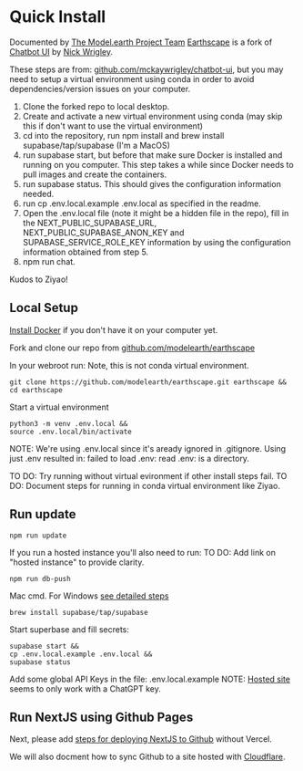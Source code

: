 # Quick Install

Documented by [The Model.earth Project Team](/io)
[Earthscape](../) is a fork of [Chatbot UI](https://github.com/mckaywrigley/chatbot-ui) by [Nick Wrigley](https://twitter.com/mckaywrigley).  

These steps are from: [github.com/mckaywrigley/chatbot-ui](https://github.com/mckaywrigley/chatbot-ui), but you may need to setup a virtual environment using conda in order to avoid dependencies/version issues on your computer. 

1. Clone the forked repo to local desktop.
2. Create and activate a new virtual environment using conda (may skip this if don't want to use the virtual environment)
3. cd into the repository, run npm install and brew install supabase/tap/supabase (I'm a MacOS)
4. run supabase start, but before that make sure Docker is installed and running on you computer. This step takes a while since Docker needs to pull images and create the containers.
5. run supabase status. This should gives the configuration information needed.
6. run cp .env.local.example .env.local as specified in the readme.
7. Open the .env.local file (note it might be a hidden file in the repo), fill in the NEXT_PUBLIC_SUPABASE_URL, NEXT_PUBLIC_SUPABASE_ANON_KEY and SUPABASE_SERVICE_ROLE_KEY information by using the configuration information obtained from step 5.
8. npm run chat. 

Kudos to Ziyao!
<br>

## Local Setup

[Install Docker](https://docs.docker.com/get-docker/) if you don't have it on your computer yet.

Fork and clone our repo from [github.com/modelearth/earthscape](https://github.com/modelearth/earthscape/)

In your webroot run:
Note, this is not conda virtual environment.

	git clone https://github.com/modelearth/earthscape.git earthscape &&
	cd earthscape

Start a virtual environment

	python3 -m venv .env.local &&
	source .env.local/bin/activate

NOTE: We're using .env.local since it's aready ignored in .gitignore.
Using just .env resulted in: failed to load .env: read .env: is a directory.

TO DO: Try running without virtual evironment if other install steps fail.
TO DO: Document steps for running in conda virtual environment like Ziyao.


## Run update

	npm run update

If you run a hosted instance you'll also need to run: 
TO DO: Add link on "hosted instance" to provide clarity.

	npm run db-push


Mac cmd. For Windows [see detailed steps](../)

	brew install supabase/tap/supabase

Start superbase and fill secrets:

	supabase start &&
	cp .env.local.example .env.local &&
	supabase status


Add some global API Keys in the file: .env.local.example
NOTE: [Hosted site](https://www.chatbotui.com) seems to only work with a ChatGPT key.

<!--
## Current Errors

Errors are occurring because Docker was not yet configured.
TO DO: Please add Docker setup info above.

npm run update
failed to connect to postgres: failed to connect to host=127.0.0.1 user=postgres database=postgres: dial error (dial tcp 127.0.0.1:54322: connect: connection refused)

supabase start
failed to start docker container: Error response from daemon: Mounts denied: approving /Users/helix/Library/Data/earthscape/supabase/functions: file does not exist

supabase status
Error response from daemon: No such container: supabase_db_chatbotui
-->

## Run NextJS using Github Pages

Next, please add [steps for deploying NextJS to Github](https://www.freecodecamp.org/news/how-to-deploy-next-js-app-to-github-pages/) without Vercel.

We will also docment how to sync Github to a site hosted with [Cloudflare](https://model.earth/localsite/start/cloudflare/).

